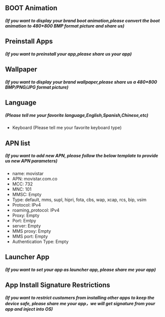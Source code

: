 ## BOOT Animation
##### (If you want to display your brand boot animation,please convert the boot animation to 480*800 BMP format picture and share us)


## Preinstall Apps
##### (If you want to preinstall your app,please share us your app)


## Wallpaper
##### (If you want to display your brand wallpaper,please share us a 480*800 BMP/PNG/JPG format picture)


## Language 
##### (Please tell me your favorite language,English,Spanish,Chinese,etc)
- Keyboard (Please tell me your favorite keyboard type)


## APN list
##### (If you want to add new APN, please follow the below template to provide us new APN parameters)

- name: movistar
- APN: movistar.com.co
- MCC: 732
- MNC: 101
- MMSC: Empty
- Type: default, mms, supl, hipri, fota, cbs, wap, xcap, rcs, bip, vsim
- Protocol: IPv4
- roaming_protocol: IPv4
- Proxy: Empty
- Port: Emtpy
- server: Empty
- MMS proxy: Empty
- MMS port: Empty
- Authentication Type: Empty


## Launcher App
##### (If you want to set your app as launcher app, please share me your app)

## App Install Signature Restrictions
##### (If you want to restrict customers from installing other apps to keep the device safe, please share me your app，we will get signature from your app and inject into OS)